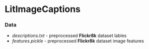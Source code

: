 # LitImageCaptions
### Data
- <i>descriptions.txt</i> - preprocessed **Flickr8k** dataset lables
- <i>features.pickle</i> - preprocessed **Flickr8k** dataset image features